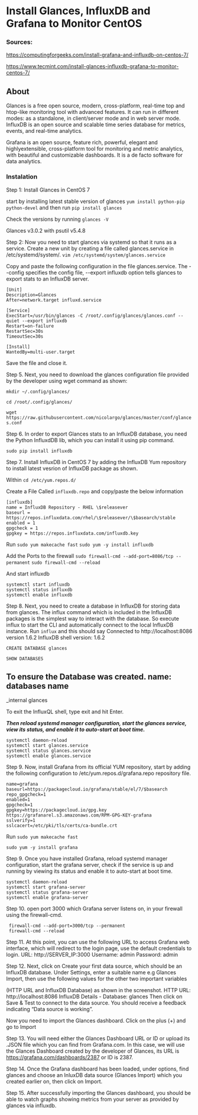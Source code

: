 # Install Glances, InfluxDB and Grafana to Monitor CentOS
### Sources: 

https://computingforgeeks.com/install-grafana-and-influxdb-on-centos-7/

https://www.tecmint.com/install-glances-influxdb-grafana-to-monitor-centos-7/

## About
Glances is a free open source, modern, cross-platform, real-time top and
htop-like monitoring tool with advanced features. It can run in different
modes: as a standalone, in client/server mode and in web server mode.
InfluxDB is an open source and scalable time series database for metrics,
events, and real-time analytics.

Grafana is an open source, feature rich, powerful, elegant and highlyextensible,
cross-platform tool for monitoring and metric analytics, with
beautiful and customizable dashboards. It is a de facto software for data
analytics.

### Instalation

Step 1: Install Glances in CentOS 7

start by installing latest stable version of glances ```yum install python-pip python-devel``` and then run 
```pip install glances```

Check the versions by running ```glances -V```

Glances v3.0.2 with psutil v5.4.8

Step 2: Now you need to start glances via systemd so that it runs as a service.
Create a new unit by creating a file called glances.service in
/etc/systemd/system/. ```vim /etc/systemd/system/glances.service```

Copy and paste the following configuration in the file glances.service. The
--config specifies the config file, --export influxdb option tells
glances to export stats to an InfluxDB server.

```
[Unit]
Description=Glances
After=network.target influxd.service

[Service]
ExecStart=/usr/bin/glances -C /root/.config/glances/glances.conf --quiet --export influxdb
Restart=on-failure
RestartSec=30s
TimeoutSec=30s

[Install]
WantedBy=multi-user.target
```
Save the file and close it.

Step 5. Next, you need to download the glances configuration file provided by the
developer using wget command as shown:

```mkdir ~/.config/glances/```

```cd /root/.config/glances/```

```wget https://raw.githubusercontent.com/nicolargo/glances/master/conf/glances.conf```

Step 6. In order to export Glances stats to an InfluxDB database, you need the
Python InfluxdDB lib, which you can install it using pip command.

```sudo pip install influxdb```

Step 7. Install InfluxDB in CentOS 7 by adding the InfluxDB Yum repository to install latest
vesrion of InfluxDB package as shown.

Within 
```cd /etc/yum.repos.d/```

Create a File Called ```influxdb.repo``` and copy/paste the below information

```
[influxdb]
name = InfluxDB Repository - RHEL \$releasever
baseurl = https://repos.influxdata.com/rhel/\$releasever/\$basearch/stable
enabled = 1
gpgcheck = 1
gpgkey = https://repos.influxdata.com/influxdb.key 
```

Run 
```sudo yum makecache fast```
```sudo yum -y install influxdb```

Add the Ports to the firewall
```sudo firewall-cmd --add-port=8086/tcp --permanent```
```sudo firewall-cmd --reload```

And start influxdb
```
systemctl start influxdb
systemctl status influxdb
systemctl enable influxdb
```

Step 8. Next, you need to create a database in InfluxDB for storing data from
glances. The influx command which is included in the InfluxDB packages is
the simplest way to interact with the database. So execute influx to start
the CLI and automatically connect to the local InfluxDB instance.
Run ```influx``` and this should say Connected to http://localhost:8086 version 1.6.2
InfluxDB shell version: 1.6.2

```CREATE DATABASE glances```

```SHOW DATABASES```

To ensure the Database was created. 
name: databases
name
----
_internal
glances
>
To exit the InfluxQL shell, type exit and hit Enter.

***Then reload systemd manager configuration, start the glances service,
view its status, and enable it to auto-start at boot time.***

```
systemctl daemon-reload
systemctl start glances.service
systemctl status glances.service
systemctl enable glances.service
```

Step 9. Now, install Grafana from its official YUM repository, start by adding the
following configuration to /etc/yum.repos.d/grafana.repo repository file.

```[grafana]
name=grafana
baseurl=https://packagecloud.io/grafana/stable/el/7/$basearch
repo_gpgcheck=1
enabled=1
gpgcheck=1
gpgkey=https://packagecloud.io/gpg.key https://grafanarel.s3.amazonaws.com/RPM-GPG-KEY-grafana
sslverify=1
sslcacert=/etc/pki/tls/certs/ca-bundle.crt
```
Run 
```sudo yum makecache fast```

```sudo yum -y install grafana```

Step 9. Once you have installed Grafana, reload systemd manager
configuration, start the grafana server, check if the service is up and running
by viewing its status and enable it to auto-start at boot time.

``` 
systemctl daemon-reload
systemctl start grafana-server
systemctl status grafana-server
systemctl enable grafana-server
 ```
 
Step 10. open port 3000 which Grafana server listens on, in your firewall
using the firewall-cmd.
```
 firewall-cmd --add-port=3000/tcp --permanent
 firewall-cmd --reload
 ```
 
 Step 11. At this point, you can use the following URL to access Grafana web
interface, which will redirect to the login page, use the default credentials to
login.
URL: http://SERVER_IP:3000
Username: admin
Password: admin

Step 12. Next, click on Create your first data source, which should be an
InfluxDB database. Under Settings, enter a suitable name e.g Glances
Import, then use the following values for the other two important variables

(HTTP URL and InfluxDB Database) as shown in the screenshot.
HTTP URL: http://localhost:8086
InfluxDB Details - Database: glances
Then click on Save & Test to connect to the data source. You should
receive a feedback indicating “Data source is working”.

 Now you need to import the Glances dashboard. Click on the plus (+)
and go to Import

Step 13. You will need either the Glances Dashboard URL or ID or upload its
.JSON file which you can find from Grafana.com. In this case, we will use
the Glances Dashboard created by the developer of Glances, its URL is
https://grafana.com/dashboards/2387 or ID is 2387.

Step 14. Once the Grafana dashboard has been loaded, under options, find
glances and choose an InluxDB data source (Glances Import) which you
created earlier on, then click on Import.

Step 15. After successfully importing the Glances dashboard, you should be able
to watch graphs showing metrics from your server as provided by glances
via influxdb.
 
